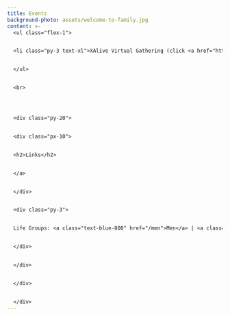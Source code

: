 ```yaml
---
title: Events
background-photo: assets/welcome-to-family.jpg
content: >-
  <ul class="flex-1">


  <li class="py-3 text-xl">XAlive Virtual Gathering (click <a href="https://unc.zoom.us/j/93041439932?pwd=UmFMMWZjSTZ2OC9yWXo5Z0xKRXVEUT09">HERE</a> for ZOOM link) <br>Wednesdays @ 7:30 PM <br> <br>If it asks for a password, send us a message via our <a href="xa-unc.com">connection form</a>! </li>


  </ul>


  <br>




  <div class="py-20">


  <div class="px-10">


  <h2>Links</h2>


  </a>


  </div>


  <div class="py-3">


  Life Groups: <a class="text-blue-800" href="/men">Men</a> | <a class="text-blue-800" href="/women">Women</a>


  </div>


  </div>


  </div>


  </div>
---
```

